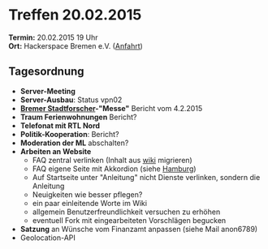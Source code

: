 # Treffen 20.02.2015

**Termin:** 20.02.2015 19 Uhr
<br>
**Ort:** Hackerspace Bremen e.V. ([Anfahrt](https://www.hackerspace-bremen.de/anfahrt/))

## Tagesordnung

* **Server-Meeting**
* **Server-Ausbau**: Status vpn02
* **[Bremer Stadtforscher](http://www.uni-bremen.de/zedis/transfer/bremer-stadtforscher.html)-"Messe"** Bericht vom 4.2.2015
* **Traum Ferienwohnungen** Bericht?
* **Telefonat mit RTL Nord**
* **Politik-Kooperation**: Bericht?
* **Moderation der ML** abschalten?
* **Arbeiten an Website**
  * FAQ zentral verlinken (Inhalt aus [wiki](http://wiki.bremen.freifunk.net/faq) migrieren)
  * FAQ eigene Seite mit Akkordion (siehe [Hamburg](https://hamburg.freifunk.net/haufige-fragen))
  * Auf Startseite unter "Anleitung" nicht Dienste verlinken, sondern die Anleitung
  * Neuigkeiten wie besser pflegen?
  * ein paar einleitende Worte im Wiki
  * allgemein Benutzerfreundlichkeit versuchen zu erhöhen
  * eventuell Fork mit eingearbeiteten Vorschlägen begucken
* **Satzung** an Wünsche vom Finanzamt anpassen (siehe Mail anon6789)
* Geolocation-API

